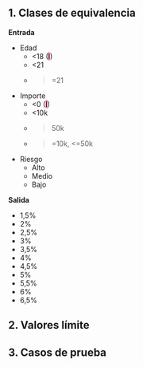 ## 1. Clases de equivalencia
**Entrada**
- Edad
	- <18 (<mark style="background: #FF5582A6;">I</mark>)
	- <21
	- >=21
- Importe
	- <0 (<mark style="background: #FF5582A6;">I</mark>)
	- <10k
	- >50k
	- >=10k, <=50k
- Riesgo
	- Alto
	- Medio
	- Bajo

**Salida**
- 1,5%
- 2%
- 2,5%
- 3%
- 3,5%
- 4%
- 4,5%
- 5%
- 5,5%
- 6%
- 6,5%

## 2. Valores límite


## 3. Casos de prueba
